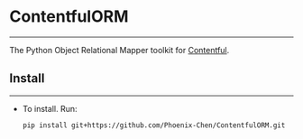 # ContentfulORM
***
The Python Object Relational Mapper toolkit for [Contentful](https://www.contentful.com/).

## Install
***
- To install. Run:
    ```
    pip install git+https://github.com/Phoenix-Chen/ContentfulORM.git
    ```
